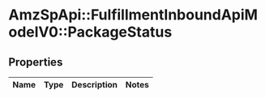 # AmzSpApi::FulfillmentInboundApiModelV0::PackageStatus

## Properties
Name | Type | Description | Notes
------------ | ------------- | ------------- | -------------

